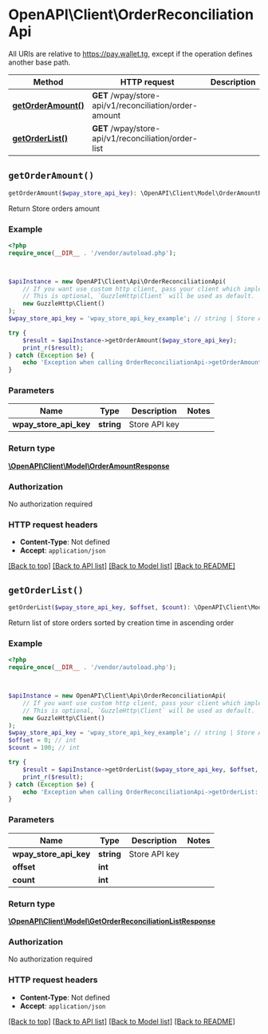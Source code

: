 # OpenAPI\Client\OrderReconciliationApi

All URIs are relative to https://pay.wallet.tg, except if the operation defines another base path.

| Method | HTTP request | Description |
| ------------- | ------------- | ------------- |
| [**getOrderAmount()**](OrderReconciliationApi.md#getOrderAmount) | **GET** /wpay/store-api/v1/reconciliation/order-amount |  |
| [**getOrderList()**](OrderReconciliationApi.md#getOrderList) | **GET** /wpay/store-api/v1/reconciliation/order-list |  |


## `getOrderAmount()`

```php
getOrderAmount($wpay_store_api_key): \OpenAPI\Client\Model\OrderAmountResponse
```



Return Store orders amount

### Example

```php
<?php
require_once(__DIR__ . '/vendor/autoload.php');



$apiInstance = new OpenAPI\Client\Api\OrderReconciliationApi(
    // If you want use custom http client, pass your client which implements `GuzzleHttp\ClientInterface`.
    // This is optional, `GuzzleHttp\Client` will be used as default.
    new GuzzleHttp\Client()
);
$wpay_store_api_key = 'wpay_store_api_key_example'; // string | Store API key

try {
    $result = $apiInstance->getOrderAmount($wpay_store_api_key);
    print_r($result);
} catch (Exception $e) {
    echo 'Exception when calling OrderReconciliationApi->getOrderAmount: ', $e->getMessage(), PHP_EOL;
}
```

### Parameters

| Name | Type | Description  | Notes |
| ------------- | ------------- | ------------- | ------------- |
| **wpay_store_api_key** | **string**| Store API key | |

### Return type

[**\OpenAPI\Client\Model\OrderAmountResponse**](../Model/OrderAmountResponse.md)

### Authorization

No authorization required

### HTTP request headers

- **Content-Type**: Not defined
- **Accept**: `application/json`

[[Back to top]](#) [[Back to API list]](../../README.md#endpoints)
[[Back to Model list]](../../README.md#models)
[[Back to README]](../../README.md)

## `getOrderList()`

```php
getOrderList($wpay_store_api_key, $offset, $count): \OpenAPI\Client\Model\GetOrderReconciliationListResponse
```



Return list of store orders sorted by creation time in ascending order

### Example

```php
<?php
require_once(__DIR__ . '/vendor/autoload.php');



$apiInstance = new OpenAPI\Client\Api\OrderReconciliationApi(
    // If you want use custom http client, pass your client which implements `GuzzleHttp\ClientInterface`.
    // This is optional, `GuzzleHttp\Client` will be used as default.
    new GuzzleHttp\Client()
);
$wpay_store_api_key = 'wpay_store_api_key_example'; // string | Store API key
$offset = 0; // int
$count = 100; // int

try {
    $result = $apiInstance->getOrderList($wpay_store_api_key, $offset, $count);
    print_r($result);
} catch (Exception $e) {
    echo 'Exception when calling OrderReconciliationApi->getOrderList: ', $e->getMessage(), PHP_EOL;
}
```

### Parameters

| Name | Type | Description  | Notes |
| ------------- | ------------- | ------------- | ------------- |
| **wpay_store_api_key** | **string**| Store API key | |
| **offset** | **int**|  | |
| **count** | **int**|  | |

### Return type

[**\OpenAPI\Client\Model\GetOrderReconciliationListResponse**](../Model/GetOrderReconciliationListResponse.md)

### Authorization

No authorization required

### HTTP request headers

- **Content-Type**: Not defined
- **Accept**: `application/json`

[[Back to top]](#) [[Back to API list]](../../README.md#endpoints)
[[Back to Model list]](../../README.md#models)
[[Back to README]](../../README.md)
